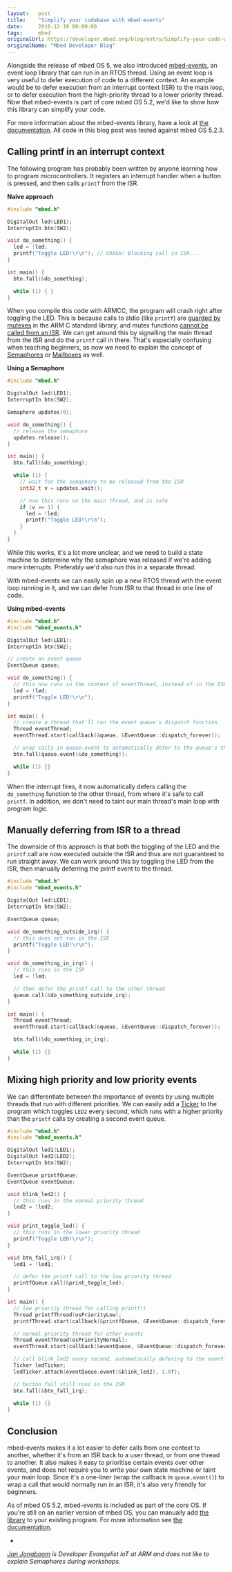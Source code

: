 ```yaml
---
layout:   post
title:    "Simplify your codebase with mbed-events"
date:     2016-12-19 00:00:00
tags:     mbed
originalUrl: https://developer.mbed.org/blog/entry/Simplify-your-code-with-mbed-events/
originalName: "Mbed Developer Blog"
---
```


Alongside the release of mbed OS 5, we also introduced [mbed-events](https://github.com/ARMmbed/mbed-events), an event loop library that can run in an RTOS thread. Using an event loop is very useful to defer execution of code to a different context. An example would be to defer execution from an interrupt context (ISR) to the main loop, or to defer execution from the high-priority thread to a lower priority thread. Now that mbed-events is part of core mbed OS 5.2, we'd like to show how this library can simplify your code.

<!--more-->

For more information about the mbed-events library, have a look at [the documentation](https://docs.mbed.com/docs/mbed-os-handbook/en/5.1/concepts/events/). All code in this blog post was tested against mbed OS 5.2.3.

## Calling printf in an interrupt context

The following program has probably been written by anyone learning how to program microcontrollers. It registers an interrupt handler when a button is pressed, and then calls `printf` from the ISR.

**Naive approach**

```cpp
#include "mbed.h"

DigitalOut led(LED1);
InterruptIn btn(SW2);

void do_something() {
  led = !led;
  printf("Toggle LED!\r\n"); // CRASH! Blocking call in ISR...
}

int main() {
  btn.fall(&do_something);

  while (1) { }
}
```

When you compile this code with ARMCC, the program will crash right after toggling the LED. This is because calls to stdio (like `printf`) are [guarded by mutexes](https://developer.mbed.org/handbook/CMSIS-RTOS) in the ARM C standard library, and mutex functions [cannot be called from an ISR](https://www.keil.com/pack/doc/cmsis/RTOS/html/group__CMSIS__RTOS__MutexMgmt.html). We can get around this by signalling the main thread from the ISR and do the `printf` call in there. That's especially confusing when teaching beginners, as now we need to explain the concept of [Semaphores](https://developer.mbed.org/handbook/RTOS#semaphore) or [Mailboxes](https://developer.mbed.org/handbook/RTOS#mail) as well.

**Using a Semaphore**

```cpp
#include "mbed.h"

DigitalOut led(LED1);
InterruptIn btn(SW2);

Semaphore updates(0);

void do_something() {
  // release the semaphore
  updates.release();
}

int main() {
  btn.fall(&do_something);

  while (1) {
    // wait for the semaphore to be released from the ISR
    int32_t v = updates.wait();

    // now this runs on the main thread, and is safe
    if (v == 1) {
      led = !led;
      printf("Toggle LED!\r\n");
    }
  }
}
```

While this works, it's a lot more unclear, and we need to build a state machine to determine why the semaphore was released if we're adding more interrupts. Preferably we'd also run this in a separate thread.

With mbed-events we can easily spin up a new RTOS thread with the event loop running in it, and we can defer from ISR to that thread in one line of code.

**Using mbed-events**

```cpp
#include "mbed.h"
#include "mbed_events.h"

DigitalOut led(LED1);
InterruptIn btn(SW2);

// create an event queue
EventQueue queue;

void do_something() {
  // this now runs in the context of eventThread, instead of in the ISR
  led = !led;
  printf("Toggle LED!\r\n");
}

int main() {
  // create a thread that'll run the event queue's dispatch function
  Thread eventThread;
  eventThread.start(callback(&queue, &EventQueue::dispatch_forever));

  // wrap calls in queue.event to automatically defer to the queue's thread
  btn.fall(queue.event(&do_something));

  while (1) {}
}
```

When the interrupt fires, it now automatically defers calling the `do_something` function to the other thread, from where it's safe to call `printf`. In addition, we don't need to taint our main thread's main loop with program logic.

## Manually deferring from ISR to a thread

The downside of this approach is that both the toggling of the LED and the `printf` call are now executed outside the ISR and thus are not guaranteed to run straight away. We can work around this by toggling the LED from the ISR, then manually deferring the printf event to the thread.

```cpp
#include "mbed.h"
#include "mbed_events.h"

DigitalOut led(LED1);
InterruptIn btn(SW2);

EventQueue queue;

void do_something_outside_irq() {
  // this does not run in the ISR
  printf("Toggle LED!\r\n");
}

void do_something_in_irq() {
  // this runs in the ISR
  led = !led;

  // then defer the printf call to the other thread
  queue.call(&do_something_outside_irq);
}

int main() {
  Thread eventThread;
  eventThread.start(callback(&queue, &EventQueue::dispatch_forever));

  btn.fall(&do_something_in_irq);

  while (1) {}
}
```

## Mixing high priority and low priority events

We can differentiate between the importance of events by using multiple threads that run with different priorities. We can easily add a [Ticker](https://developer.mbed.org/handbook/Ticker) to the program which toggles `LED2` every second, which runs with a higher priority than the `printf` calls by creating a second event queue.

```cpp
#include "mbed.h"
#include "mbed_events.h"

DigitalOut led1(LED1);
DigitalOut led2(LED2);
InterruptIn btn(SW2);

EventQueue printfQueue;
EventQueue eventQueue;

void blink_led2() {
  // this runs in the normal priority thread
  led2 = !led2;
}

void print_toggle_led() {
  // this runs in the lower priority thread
  printf("Toggle LED!\r\n");
}

void btn_fall_irq() {
  led1 = !led1;

  // defer the printf call to the low priority thread
  printfQueue.call(&print_toggle_led);
}

int main() {
  // low priority thread for calling printf()
  Thread printfThread(osPriorityLow);
  printfThread.start(callback(&printfQueue, &EventQueue::dispatch_forever));

  // normal priority thread for other events
  Thread eventThread(osPriorityNormal);
  eventThread.start(callback(&eventQueue, &EventQueue::dispatch_forever));

  // call blink_led2 every second, automatically defering to the eventThread
  Ticker ledTicker;
  ledTicker.attach(eventQueue.event(&blink_led2), 1.0f);

  // button fall still runs in the ISR
  btn.fall(&btn_fall_irq);

  while (1) {}
}
```


## Conclusion

mbed-events makes it a lot easier to defer calls from one context to another, whether it's from an ISR back to a user thread, or from one thread to another. It also makes it easy to prioritise certain events over other events, and does not require you to write your own state machine or taint your main loop. Since it's a one-liner (wrap the callback in `queue.event()`) to wrap a call that would normally run in an ISR, it's also very friendly for beginners.

As of mbed OS 5.2, mbed-events is included as part of the core OS. If you're still on an earlier version of mbed OS, you can manually add [the library](https://github.com/armmbed/mbed-events) to your existing program. For more information see [the documentation](https://docs.mbed.com/docs/mbed-os-handbook/en/5.1/concepts/events/).

-

*[Jan Jongboom](https://twitter.com/janjongboom) is Developer Evangelist IoT at ARM and does not like to explain Semaphores during workshops.*

